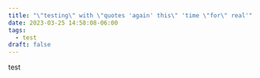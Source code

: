 ```yaml
---
title: "\"testing\" with \"quotes 'again' this\" 'time \"for\" real'"
date: 2023-03-25 14:58:08-06:00
tags:
  - test
draft: false
---
```

test